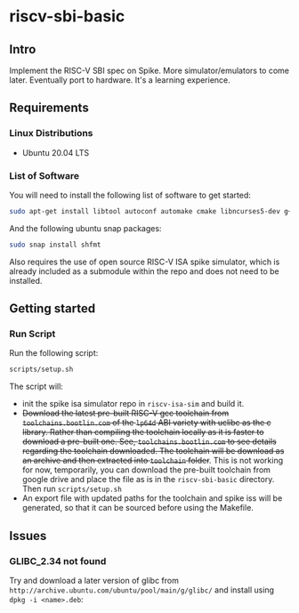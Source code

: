 # riscv-sbi-basic

## Intro

Implement the RISC-V SBI spec on Spike. More simulator/emulators to come later.
Eventually port to hardware. It's a learning experience.

## Requirements

### Linux Distributions

- Ubuntu 20.04 LTS

### List of Software

You will need to install the following list of software to get started:

```bash
sudo apt-get install libtool autoconf automake cmake libncurses5-dev g++ shellcheck python3-venv device-tree-compiler
```

And the following ubuntu snap packages:

```bash
sudo snap install shfmt
```

Also requires the use of open source RISC-V ISA spike simulator, which is already included as a submodule within the repo
and does not need to be installed.

## Getting started

### Run Script

Run the following script:

```bash
scripts/setup.sh
```

The script will:

- init the spike isa simulator repo in `riscv-isa-sim` and build it.
- ~~Download the latest pre-built RISC-V gcc toolchain from `toolchains.bootlin.com` of the `lp64d` ABI variety with uclibc as the c library. Rather than compiling the toolchain locally as it is faster to download a pre-built one. See,
`toolchains.bootlin.com` to see details regarding the toolchain downloaded. The toolchain will be download as an archive and then extracted into `toolchain` folder~~. This is not working for now, temporarily, you can download the pre-built toolchain from google drive and place the file as is in the `riscv-sbi-basic` directory. Then run `scripts/setup.sh`
- An export file with updated paths for the toolchain and spike iss will be generated, so that it can be sourced before using the Makefile.

## Issues

### GLIBC_2.34 not found

Try and download a later version of glibc from `http://archive.ubuntu.com/ubuntu/pool/main/g/glibc/` and install using `dpkg -i <name>.deb`:

